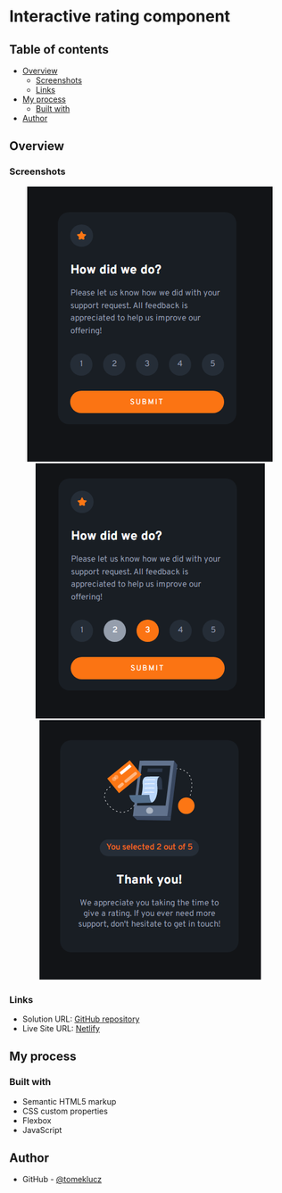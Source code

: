 # Interactive rating component

## Table of contents

- [Overview](#overview)
  - [Screenshots](#screenshots)
  - [Links](#links)
- [My process](#my-process)
  - [Built with](#built-with)
- [Author](#author)

## Overview

### Screenshots

<p align="center" width="100%"> 
<img src="/screenshots/Screenshot-01.png" alt=""/>
<img src="/screenshots/Screenshot-02-active.png" alt=""/>
<img src="/screenshots/Screenshot-03.png" alt=""/>
</p>

### Links

- Solution URL: [GitHub repository](https://github.com/tomeklucz/interactive-rating-component)
- Live Site URL: [Netlify](https://tomeklucz-interactive-rating-component.netlify.app/)

## My process

### Built with

- Semantic HTML5 markup
- CSS custom properties
- Flexbox
- JavaScript

## Author

- GitHub - [@tomeklucz](https://github.com/tomeklucz)
